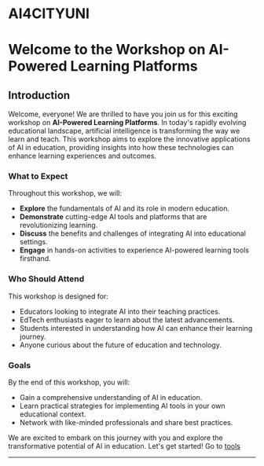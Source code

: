 # AI4CITYUNI

# Welcome to the Workshop on AI-Powered Learning Platforms

## Introduction

Welcome, everyone! We are thrilled to have you join us for this exciting workshop on **AI-Powered Learning Platforms**. In today's rapidly evolving educational landscape, artificial intelligence is transforming the way we learn and teach. This workshop aims to explore the innovative applications of AI in education, providing insights into how these technologies can enhance learning experiences and outcomes.

### What to Expect

Throughout this workshop, we will:
- **Explore** the fundamentals of AI and its role in modern education.
- **Demonstrate** cutting-edge AI tools and platforms that are revolutionizing learning.
- **Discuss** the benefits and challenges of integrating AI into educational settings.
- **Engage** in hands-on activities to experience AI-powered learning tools firsthand.

### Who Should Attend

This workshop is designed for:
- Educators looking to integrate AI into their teaching practices.
- EdTech enthusiasts eager to learn about the latest advancements.
- Students interested in understanding how AI can enhance their learning journey.
- Anyone curious about the future of education and technology.

### Goals

By the end of this workshop, you will:
- Gain a comprehensive understanding of AI in education.
- Learn practical strategies for implementing AI tools in your own educational context.
- Network with like-minded professionals and share best practices.

We are excited to embark on this journey with you and explore the transformative potential of AI in education. Let's get started!
Go to [tools]()

---
